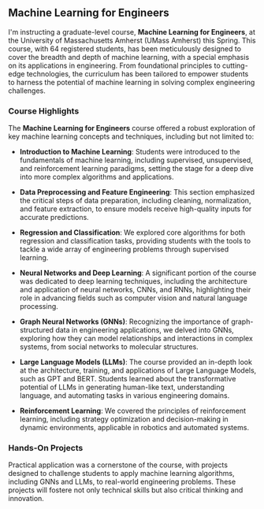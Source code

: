 ## Machine Learning for Engineers

I'm instructing a graduate-level course, **Machine Learning for Engineers**, at the University of Massachusetts Amherst (UMass Amherst) this Spring. This course, with 64 registered students, has been meticulously designed to cover the breadth and depth of machine learning, with a special emphasis on its applications in engineering. From foundational principles to cutting-edge technologies, the curriculum has been tailored to empower students to harness the potential of machine learning in solving complex engineering challenges.

### Course Highlights

The **Machine Learning for Engineers** course offered a robust exploration of key machine learning concepts and techniques, including but not limited to:

- **Introduction to Machine Learning**: Students were introduced to the fundamentals of machine learning, including supervised, unsupervised, and reinforcement learning paradigms, setting the stage for a deep dive into more complex algorithms and applications.

- **Data Preprocessing and Feature Engineering**: This section emphasized the critical steps of data preparation, including cleaning, normalization, and feature extraction, to ensure models receive high-quality inputs for accurate predictions.

- **Regression and Classification**: We explored core algorithms for both regression and classification tasks, providing students with the tools to tackle a wide array of engineering problems through supervised learning.

- **Neural Networks and Deep Learning**: A significant portion of the course was dedicated to deep learning techniques, including the architecture and application of neural networks, CNNs, and RNNs, highlighting their role in advancing fields such as computer vision and natural language processing.

- **Graph Neural Networks (GNNs)**: Recognizing the importance of graph-structured data in engineering applications, we delved into GNNs, exploring how they can model relationships and interactions in complex systems, from social networks to molecular structures.

- **Large Language Models (LLMs)**: The course provided an in-depth look at the architecture, training, and applications of Large Language Models, such as GPT and BERT. Students learned about the transformative potential of LLMs in generating human-like text, understanding language, and automating tasks in various engineering domains.

- **Reinforcement Learning**: We covered the principles of reinforcement learning, including strategy optimization and decision-making in dynamic environments, applicable in robotics and automated systems.

### Hands-On Projects

Practical application was a cornerstone of the course, with projects designed to challenge students to apply machine learning algorithms, including GNNs and LLMs, to real-world engineering problems. These projects will fostere not only technical skills but also critical thinking and innovation.
